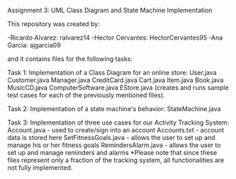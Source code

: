 Assignment 3: UML Class Diagram and State Machine Implementation

This repository was created by:

-Ricardo Alvarez: ralvarez14
-Hector Cervantes: HectorCervantes95
-Ana Garcia: ajgarcia09

and it contains files for the following tasks:

Task 1:
	Implementation of a Class Diagram for an online store:
	User.java
	Customer.java
	Manager.java
	CreditCard.java
	Cart.java
	Item.java
	Book.java
	MusicCD.java
	ComputerSoftware.java
	EStore.java (creates and runs sample test cases for each of the previously mentioned files).

Task 2:
	Implementation of a state machine's behavior:
	StateMachine.java
	
Task 3:
	Implementation of three use cases for our Activity Tracking System:
	 Account.java - used to create/sign into an account
	 Accounts.txt - account data is stored here
	 SetFitnessGoals.java - allows the user to set up and manage his or her fitness goals
	 RemindersAlarm.java - allows the user to set up and manage reminders and alarms
	 *Please note that since these files represent only a fraction of the tracking system, all functionalities are not fully implemented.
	 
	 